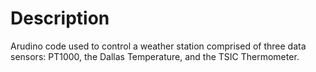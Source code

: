 # Description

Arudino code used to control a weather station comprised of three data sensors: PT1000, the Dallas Temperature, and the TSIC Thermometer.
